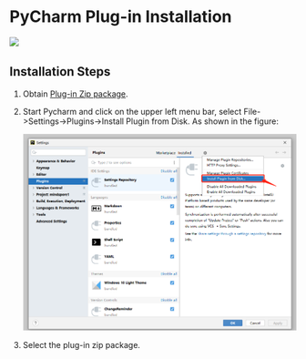 # PyCharm Plug-in Installation

<a href="https://gitee.com/mindspore/docs/blob/master/docs/devtoolkit/docs/source_en/PyCharm_plugin_install.md" target="_blank"><img src="https://mindspore-website.obs.cn-north-4.myhuaweicloud.com/website-images/master/resource/_static/logo_source_en.png"></a>

## Installation Steps

1. Obtain [Plug-in Zip package](https://ms-release.obs.cn-north-4.myhuaweicloud.com/2.0.0rc1/IdePlugin/any/MindSpore_Dev_ToolKit-2.0.0.zip).
2. Start Pycharm and click on the upper left menu bar, select File->Settings->Plugins->Install Plugin from Disk.
   As shown in the figure:

   ![image-20211223175637989](./images/clip_image050.jpg)

3. Select the plug-in zip package.